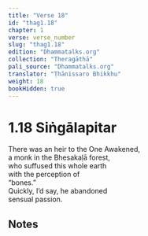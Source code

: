```yaml
---
title: "Verse 18"
id: "thag1.18"
chapter: 1
verse: verse_number
slug: "thag1.18"
edition: "Dhammatalks.org"
collection: "Theragāthā"
pali_source: "Dhammatalks.org"
translator: "Ṭhānissaro Bhikkhu"
weight: 18
bookHidden: true
---
```


# 1.18 Siṅgālapitar

There was an heir to the One Awakened,  
a monk in the Bhesakaḷā forest,  
who suffused this whole earth  
with the perception of  
“bones.”  
Quickly, I’d say, he abandoned  
sensual passion.  

## Notes